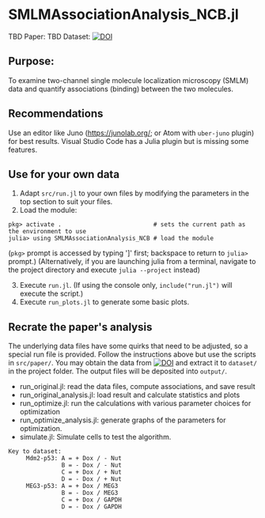 SMLMAssociationAnalysis_NCB.jl
==============================

TBD
Paper: TBD
Dataset: [![DOI](https://zenodo.org/badge/DOI/10.5281/zenodo.3892995.svg)](https://doi.org/10.5281/zenodo.3892995)


Purpose:
--------
To examine two-channel single molecule localization microscopy (SMLM) data and quantify associations (binding)
between the two molecules.


Recommendations
---------------
Use an editor like Juno (https://junolab.org/; or Atom with `uber-juno` plugin) for best results. Visual Studio Code has
a Julia plugin but is missing some features.


Use for your own data
---------------------
1. Adapt `src/run.jl` to your own files by modifying the parameters in the top section to suit your files.
2. Load the module:
```
pkg> activate .                          # sets the current path as the environment to use
julia> using SMLMAssociationAnalysis_NCB # load the module
```
(`pkg>` prompt is accessed by typing ']' first; backspace to return to `julia>` prompt.)
(Alternatively, if you are launching julia from a terminal, navigate to the project directory and execute
`julia --project` instead)

3. Execute `run.jl`. (If using the console only, `include("run.jl")` will execute the script.)
4. Execute `run_plots.jl` to generate some basic plots.


Recrate the paper's analysis
----------------------------
The underlying data files have some quirks that need to be adjusted, so a special run file is provided.
Follow the instructions above but use the scripts in `src/paper/`. You may obtain the data from [![DOI](https://zenodo.org/badge/DOI/10.5281/zenodo.3892995.svg)](https://doi.org/10.5281/zenodo.3892995) and extract it to `dataset/` in the project folder.
The output files will be deposited into `output/`.
 - run_original.jl: read the data files, compute associations, and save result
 - run_original_analysis.jl: load result and calculate statistics and plots
 - run_optimize.jl: run the calculations with various parameter choices for optimization
 - run_optimize_analysis.jl: generate graphs of the parameters for optimization.
 - simulate.jl: Simulate cells to test the algorithm.

```
Key to dataset:
     Mdm2-p53: A = + Dox / - Nut
               B = - Dox / - Nut
               C = + Dox / + Nut
               D = - Dox / + Nut
     MEG3-p53: A = + Dox / MEG3
               B = - Dox / MEG3
               C = + Dox / GAPDH
               D = - Dox / GAPDH
```
